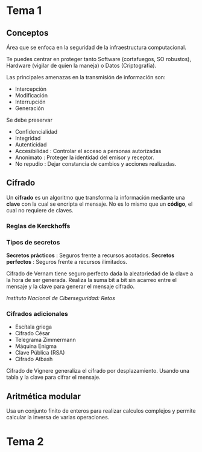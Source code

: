 # Tema 1
## Conceptos
Área que se enfoca en la seguridad de la infraestructura computacional.

Te puedes centrar en proteger tanto Software (cortafuegos, SO robustos), Hardware (vigilar de quien la maneja) o Datos (Criptografía).

Las principales amenazas en la transmisión de información son:
+ Intercepción
+ Modificación
+ Interrupción
+ Generación

Se debe preservar
+ Confidencialidad
+ Integridad
+ Autenticidad
+ Accesibilidad : Controlar el acceso a personas autorizadas
+ Anonimato : Proteger la identidad del emisor y receptor.
+ No repudio : Dejar constancia de cambios y acciones realizadas.

## Cifrado
Un **cifrado** es un algoritmo que transforma la información mediante una **clave** con la cual se encripta el mensaje. No es lo mismo que un **código**, el cual no requiere de claves.
### Reglas de Kerckhoffs

### Tipos de secretos
**Secretos prácticos** : Seguros frente a recursos acotados.
**Secretos perfectos** : Seguros frente a recursos ilimitados.

Cifrado de Vernam tiene seguro perfecto dada la aleatoriedad de la clave a la hora de ser generada. Realiza la suma bit a bit sin acarreo entre el mensaje y la clave para generar el mensaje cifrado.

*Instituto Nacional de Ciberseguridad: Retos*

### Cifrados adicionales
+ Escítala griega
+ Cifrado César
+ Telegrama Zimmermann
+ Máquina Enigma
+ Clave Pública (RSA)
+ Cifrado Atbash

Cifrado de Vignere generaliza el cifrado por desplazamiento. Usando una tabla y la clave para cifrar el mensaje.

## Aritmética modular
Usa un conjunto finito de enteros para realizar calculos complejos y permite calcular la inversa de varias operaciones.
# Tema 2
